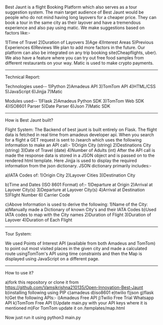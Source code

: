 Best Jaunt is a flight Booking Platform which also serves as a tour suggestion system.
The main target audience of Best Jaunt would be people who do not mind having long layovers for a cheaper price. 
They can book a tour in the same city as their layover and have a tremendous experience and also pay using matic. We make suggestions based on factors like:-

1)Time of Travel 2)Duration of Layovers
3)Age
4)Interest Areas
5)Previous Experiences
6)Reviews
We plan to add more factors in the future. Our platform can also be integrated on any trip booking site(Cheapflights, uber). 
We also have a feature where you can try out free food samples from different restaurants on your way.
Matic is used to make crypto payments.

---------------------------------------------------------------------------------------------------------------------------------------
Technical Report:

Technologies used--
1)Python
2)Amadeus API 
3)TomTom API 
4)HTML/CSS
5)JavaScript
6)Jinjja
7)Matic

Modules used--
1)Flask 
2)Amadeus Python SDK 
3)TomTom Web SDK
4)ISO8601 Parser
5)Date Parser
6)Json
7)Matic SDK

--------------------------------------------------------------------------------------------------------------------------------------
How is Best Jaunt built?

Flight System:
The Backend of best jaunt is built entirely on Flask. The flight data is fetched in real time from amadeus developer api.
When you search for a flight a GET request is sent to /search which uses the following information to make an API call:-
1)Origin City (string)
2)Destinations City (string)
3)Date of Travel (date)
4)Number of Adults (int)
After the API call is made the response data is stored in a JSON object and is passed on to the rendered html template. 
Here Jinjja is used to display the required information from the json dictionary. JSON dictionary primarily includes:-

a)IATA Codes of: 
1)Origin City
2)Layover Cities 
3)Destination City

b)Time and Dates (ISO 8601 Format) of:-
1)Departure at Origin 
2)Arrival at Layover City(s) 
3)Departure at Layover City(s) 
4)Arrival at Destination
5)Flight Number
6) Carrier Code

c)Above Information is used to derive the following:
1)Name of the City: a)Manually made a Dictionary of known City's and their IATA Codes b)Used IATA codes to map with the City names
2)Duration of Flight
3)Duration of Layover
4)Duration of Each Flight

----------------------------------------------------------------------------------------------------------------------------------------

Tour System:

We used Points of Interest API (available from both Amadeus and TomTom) to point out most visited places in the given city and made a
calculated route usingTomTom's API using time constraints and then the Map is displayed using JavaScript on a different page.

----------------------------------------------------------------------------------------------------------------------------------------

How to use it?

a)fork this repository or clone it from https://github.com/Vamsikrishna210135/Open-Innovation-Best-Jaunt
b)installing following using PIP
c)amadeus
d)iso8601
e)twilio
f)json
g)flask
h)Get the following APIs:-
i)Amadeus Free API
j)Twilio Free Trial Whatsapp API
k)TomTom Free API
l)Update main.py with your API keys where it is mentioned
m)For TomTom update it on /templates/map.html

Now just run it using python3 main.py
